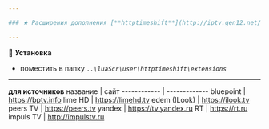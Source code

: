 ```yaml
---

### ★ Расширения дополнения [**httptimeshift**](http://iptv.gen12.net/bugtracker/view.php?id=1675 "")

---
```

📌 **Установка**
- поместить в папку _`..\luaScr\user\httptimeshift\extensions`_

---

**для источников**
название | сайт
------------ | -------------
bluepoint | https://bptv.info
lime HD | https://limehd.tv
edem (ILook) | https://ilook.tv
peers TV | https://peers.tv
yandex | https://tv.yandex.ru
RT | https://rt.ru
impuls TV | http://impulstv.ru

<!---
⚠ **Внимание!**

24часаТВ | https://app.24h.tv
megogo TV | https://megogo.ru
--->
